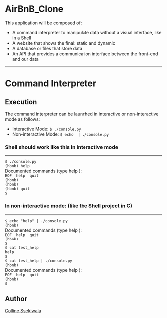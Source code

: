 # AirBnB_Clone
This application will be composed of:
<ul>
   <li>A command interpreter to manipulate data without a visual interface, like in a Shell</li>
   <li>A website that shows the final: static and dynamic</li>
   <li>A database or files that store data</li>
   <li>An API that provides a communication interface between the front-end and our data</li>
</ul>
<hr>

# Command Interpreter
## Execution
The command interpreter can be launched in interactive or non-interactive mode as follows:
<ul>
  <li>Interactive Mode: <code>$ ./console.py</code></li>
  <li>Non-interactive Mode: <code>$ echo <command> | ./console.py</code></li>
</ul>
<h3>Shell should work like this in interactive mode</h3>
<hr>
<code>$ ./console.py</code><br>
<code>(hbnb) help</code><br>
Documented commands (type help <topic>):<br>
<code>EOF  help  quit</code><br>
<code>(hbnb)</code><br>
<code>(hbnb)</code><br> 
<code>(hbnb) quit</code><br>
<code>$</code><br>

<h3>In non-interactive mode: (like the Shell project in C)</h3>
<hr>
<code>$ echo "help" | ./console.py</code><br>
<code>(hbnb)</code><br>
Documented commands (type help <topic>):<br>
<code>EOF  help  quit</code><br>
<code>(hbnb)</code><br> 
<code>$</code><br>
<code>$ cat test_help</code><br>
<code>help</code><br>
<code>$</code><br>
<code>$ cat test_help | ./console.py</code><br>
<code>(hbnb)</code><br>
Documented commands (type help <topic>):<br>
<code>EOF  help  quit</code><br>
<code>(hbnb)</code><br> 
<code>$</code><br>

## Author
   <a href="https://github.com/Ssekiwala-Colline">Colline Ssekiwala</a>
